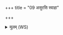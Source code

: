 +++
title = "09 असुरसि स्वाहा"

+++
<details><summary>मूलम् (WS)</summary>

असुरसि स्वाहा ।  
क्रतुरसि स्वाहा ॥ १० ॥
</details>